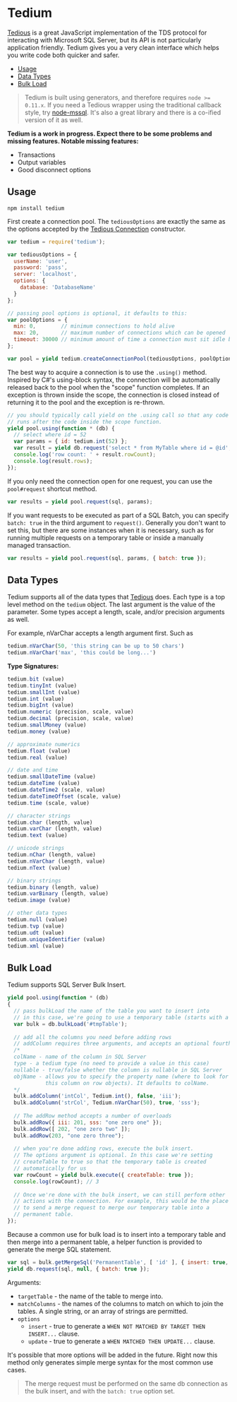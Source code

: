 # Tedium

[Tedious](https://github.com/pekim/tedious) is a great JavaScript implementation of the TDS protocol for interacting with Microsoft SQL Server, but its API is not particularly application friendly. Tedium gives you a very clean interface which helps you write code both quicker and safer.

* [Usage](#usage)
* [Data Types](#data-types)
* [Bulk Load](#bulk-load)

> Tedium is built using generators, and therefore requires `node >= 0.11.x`. If you need a Tedious wrapper using the traditional callback style, try [node-mssql](https://github.com/patriksimek/node-mssql). It's also a great library and there is a co-ified version of it as well.

__Tedium is a work in progress. Expect there to be some problems and missing features. Notable missing features:__

* Transactions
* Output variables
* Good disconnect options

## Usage

    npm install tedium

First create a connection pool. The `tediousOptions` are exactly the same as the options accepted by the [Tedious Connection](http://pekim.github.io/tedious/api-connection.html) constructor.

```js
var tedium = require('tedium');

var tediousOptions = {
  userName: 'user',
  password: 'pass',
  server: 'localhost',
  options: {
    database: 'DatabaseName'
  }
};

// passing pool options is optional, it defaults to this:
var poolOptions = {
  min: 0,        // minimum connections to hold alive
  max: 20,       // maximum number of connections which can be opened
  timeout: 30000 // minimum amount of time a connection must sit idle before closing
};

var pool = yield tedium.createConnectionPool(tediousOptions, poolOptions);
```

The best way to acquire a connection is to use the `.using()` method. Inspired by C#'s using-block syntax, the connection will be automatically released back to the pool when the "scope" function completes. If an exception is thrown inside the scope, the connection is closed instead of returning it to the pool and the exception is re-thrown.

```js
// you should typically call yield on the .using call so that any code which follows
// runs after the code inside the scope function. 
yield pool.using(function * (db) {
  // select where id = 52
  var params = { id: tedium.int(52) };
  var result = yield db.request('select * from MyTable where id = @id', params);
  console.log('row count: ' + result.rowCount);
  console.log(result.rows);
});
```

If you only need the connection open for one request, you can use the `pool#request` shortcut method.

```js
var results = yield pool.request(sql, params);
```

If you want requests to be executed as part of a SQL Batch, you can specify `batch: true` in the third argument to `request()`. Generally you don't want to set this, but there are some instances when it is necessary, such as for running multiple requests on a temporary table or inside a manually managed transaction.

```js
var results = yield pool.request(sql, params, { batch: true });
```

## Data Types

Tedium supports all of the data types that [Tedious](http://pekim.github.io/tedious/api-datatypes.html) does. Each type is a top level method on the `tedium` object. The last argument is the value of the parameter. Some types accept a length, scale, and/or precision arguments as well.

For example, nVarChar accepts a length argument first. Such as 

```js
tedium.nVarChar(50, 'this string can be up to 50 chars')
tedium.nVarChar('max', 'this could be long...')
```

__Type Signatures:__

```js
tedium.bit (value)
tedium.tinyInt (value)
tedium.smallInt (value)
tedium.int (value)
tedium.bigInt (value)
tedium.numeric (precision, scale, value)
tedium.decimal (precision, scale, value)
tedium.smallMoney (value)
tedium.money (value)

// approximate numerics
tedium.float (value)
tedium.real (value)

// date and time
tedium.smallDateTime (value)
tedium.dateTime (value)
tedium.dateTime2 (scale, value)
tedium.dateTimeOffset (scale, value)
tedium.time (scale, value)

// character strings
tedium.char (length, value)
tedium.varChar (length, value)
tedium.text (value)

// unicode strings
tedium.nChar (length, value)
tedium.nVarChar (length, value)
tedium.nText (value)

// binary strings
tedium.binary (length, value)
tedium.varBinary (length, value)
tedium.image (value)

// other data types
tedium.null (value)
tedium.tvp (value)
tedium.udt (value)
tedium.uniqueIdentifier (value)
tedium.xml (value)
```

## Bulk Load

Tedium supports SQL Server Bulk Insert.

```js
yield pool.using(function * (db)
{
  // pass bulkLoad the name of the table you want to insert into
  // in this case, we're going to use a temporary table (starts with a #)
  var bulk = db.bulkLoad('#tmpTable');
  
  // add all the columns you need before adding rows
  // addColumn requires three arguments, and accepts an optional fourth
  /*
  colName - name of the column in SQL Server
  type - a tedium type (no need to provide a value in this case)
  nullable - true/false whether the column is nullable in SQL Server
  objName - allows you to specify the property name (where to look for 
            this column on row objects). It defaults to colName.
  */
  bulk.addColumn('intCol', Tedium.int(), false, 'iii');
  bulk.addColumn('strCol', Tedium.nVarChar(50), true, 'sss');
  
  // The addRow method accepts a number of overloads
  bulk.addRow({ iii: 201, sss: "one zero one" });
  bulk.addRow([ 202, "one zero two" ]);
  bulk.addRow(203, "one zero three");
  
  // when you're done adding rows, execute the bulk insert.
  // The options argument is optional. In this case we're setting
  // createTable to true so that the temporary table is created
  // automatically for us
  var rowCount = yield bulk.execute({ createTable: true });
  console.log(rowCount); // 3
  
  // Once we're done with the bulk insert, we can still perform other
  // actions with the connection. For example, this would be the place
  // to send a merge request to merge our temporary table into a 
  // permanent table.
});
```

Because a common use for bulk load is to insert into a temporary table and then merge into a permanent table, a helper function is provided to generate the merge SQL statement.

```js
var sql = bulk.getMergeSql('PermanentTable', [ 'id' ], { insert: true, update: true });
yield db.request(sql, null, { batch: true });
```

Arguments:

* `targetTable` - the name of the table to merge into.
* `matchColumns` - the names of the columns to match on which to join the tables. A single string, or an array of strings are permitted.
* `options`
    * `insert` - true to generate a `WHEN NOT MATCHED BY TARGET THEN INSERT...` clause.
    * `update` - true to generate a `WHEN MATCHED THEN UPDATE...` clause.

It's possible that more options will be added in the future. Right now this method only generates simple merge syntax for the most common use cases.

> The merge request must be performed on the same db connection as the bulk insert, and with the `batch: true` option set.
